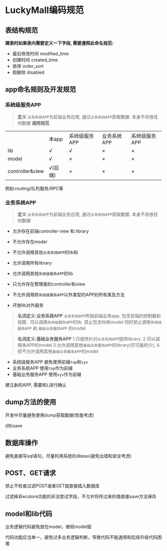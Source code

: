 # LuckyMall编码规范

## 表结构规范
**建表时如果表内需要定义一下字段, 需要遵照此命名规范:**
- 最后修改时间 modified_time
- 创建时间    created_time
- 排序       order_sort
- 假删除     disabled

 

## app命名规则及开发规范
### 系统级服务APP
> **定义** `业务系统APP`为前端业务应用, 通过`业务系统APP`获取数据. 本身不存放任何数据
**调用规范**
<table width="100%">
    <tr>
        <td></td>
        <td>本app</td>
        <td>系统级服务APP</td>
        <td>业务系统APP</td>
        <td>系统级服务APP</td>
    </tr>
    <tr>
        <td>lib</td>
        <td>√</td>
        <td>√</td>
        <td>×</td>
        <td>×</td>
    </tr>
    <tr>
        <td>model</td>
        <td>√</td>
        <td>×</td>
        <td>×</td>
        <td>×</td>
    </tr>
    <tr>
        <td>controller&view</td>
        <td>√(后端)</td>
        <td>×</td>
        <td>×</td>
        <td>×</td>
    </tr>
</table>


例如:routing/队列服务/RPC等


### 业务系统APP
> **定义** `业务系统APP`为前端业务应用, 通过`业务系统APP`获取数据. 本身不存放任何数据
- 允许存在前端controller view 和 library
- 不允许存在model
- 不允许调用其他`业务系统APP`的lib和

- 允许调用所有library

- 允许调用其他`系统级服务APP`的lib
- 只允许存在管理类的controller和view
- 不允许调用除`系统级服务APP`以外类型的APP的所有类及方法
- 开放lib对外服务


> **名词定义:业务系统APP** `业务系统APP`所指前端业务app. 包含前端的控制器和视图 . 可以调用`系统级服务APP`的lib. 禁止包含lib和model 同时禁止调用`系统级服务APP` 和 `基础业务服务APP` 的model

> **名词定义:基础业务服务APP**  1.只提供针对`业务系统APP`提供library. 2.可以调用本APP的model 3.允许调用其他`基础业务服务APP`的library(尽可能的少), 4.但不允许调用其他`基础业务服务APP`的model 

- 系统级服务APP
  避免使用前缀`top`和`sys`
- 业务系统APP
  使用`top`作为前缀
- 基础业务服务APP
  使用`sys`作为前缀

建立新的APP, 需要和L进行确认  

## dump方法的使用
开发中尽量避免使用dump获取数据(性能考虑)



(待)save
    
## 数据库操作
避免直接写sql语句，尽量利用系统的dbeav(避免出错和安全考虑)

## POST、GET请求
禁止不检查过滤POST或者GET就直接插入数据库

过滤掉非ecstore功能的非法尝试字段，不允许将传过来的值直接save方法保存

## model和lib代码
业务逻辑代码避免放在model，做轻model层

代码功能应当单一，避免过多业务逻辑判断，导致代码不能通用和后续升级代码困难

<a name="comment-agreement"></a>

